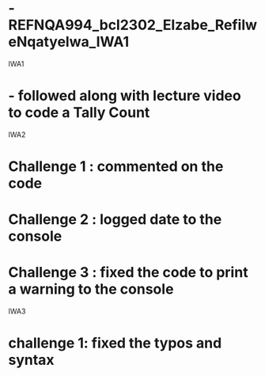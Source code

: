 # -REFNQA994_bcl2302_Elzabe_RefilweNqatyelwa_IWA1

IWA1
# - followed along with lecture video to code a Tally Count

IWA2
# Challenge 1 : commented on the code
                
# Challenge 2 : logged date to the console

# Challenge 3 : fixed the code to print a warning to the console 

IWA3
# challenge 1: fixed the typos and syntax

